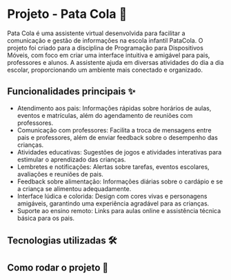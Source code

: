 # Projeto - Pata Cola 🦆

Pata Cola é uma assistente virtual desenvolvida para facilitar a comunicação e gestão de informações na escola infantil PataCola.
O projeto foi criado para a disciplina de Programação para Dispositivos Móveis, com foco em criar uma interface intuitiva e amigável para pais, professores e alunos.
A assistente ajuda em diversas atividades do dia a dia escolar, proporcionando um ambiente mais conectado e organizado.

## Funcionalidades principais ✨

- Atendimento aos pais: Informações rápidas sobre horários de aulas, eventos e matrículas, além do agendamento de reuniões com professores.
- Comunicação com professores: Facilita a troca de mensagens entre pais e professores, além de enviar feedback sobre o desempenho das crianças.
- Atividades educativas: Sugestões de jogos e atividades interativas para estimular o aprendizado das crianças.
- Lembretes e notificações: Alertas sobre tarefas, eventos escolares, avaliações e reuniões de pais.
- Feedback sobre alimentação: Informações diárias sobre o cardápio e se a criança se alimentou adequadamente.
- Interface lúdica e colorida: Design com cores vivas e personagens amigáveis, garantindo uma experiência agradável para as crianças.
- Suporte ao ensino remoto: Links para aulas online e assistência técnica básica para os pais.

## Tecnologias utilizadas 🛠️


## Como rodar o projeto 🚀
